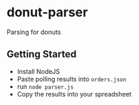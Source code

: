 # donut-parser
Parsing for donuts

## Getting Started

- Install NodeJS
- Paste polling results into `orders.json`
- run `node parser.js`
- Copy the results into your spreadsheet
